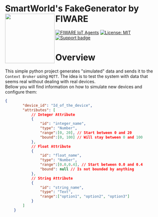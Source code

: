 # SmartWorld's FakeGenerator by FIWARE[<img src="https://fiware.github.io/tutorials.IoT-Agent/img/fiware.png" align="left" width="162">](https://www.fiware.org/)<br/>

[![FIWARE IoT Agents](https://nexus.lab.fiware.org/repository/raw/public/badges/chapters/iot-agents.svg)](https://github.com/FIWARE/catalogue/blob/master/iot-agents/README.md)
[![License: MIT](https://img.shields.io/github/license/fiware/tutorials.Iot-Agent.svg)](https://opensource.org/licenses/MIT)
[![Support badge](https://img.shields.io/badge/tag-fiware-orange.svg?logo=stackoverflow)](https://stackoverflow.com/questions/tagged/fiware)

# Overview
This simple python project generates "simulated" data and sends it to the `Context Broker` using `MQTT`. The idea is to test the system with data that seems real without dealing with real devices. <br>
Bellow you will find information on how to simulate new devices and configure them:

```json
{
        "device_id": "Id_of_the_device",
        "attributes": [
            // Integer Attribute
            {
                "id": "integer_name",
                "type": "Number",
                "range":[0, 20], // Start between 0 and 20
                "bound":[0, 100] // Will stay between 0 and 100
            },
            // Float Attribute
            {
                "id": "float_name",
                "type": "Number",
                "range":[0.0,0.4], // Start between 0.0 and 0.4
                "bound": null // Is not bounded by anything
            },
            // String Attribute
            {
                "id": "string_name",
                "type": "Text",
                "range":["option1", "option2", "option3"]
            }
        ]
    }
```
